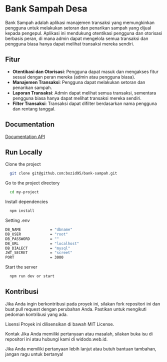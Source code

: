 # Bank Sampah Desa
Bank Sampah adalah aplikasi manajemen transaksi yang memungkinkan pengguna untuk melakukan setoran dan penarikan sampah yang dijual kepada pengepul. Aplikasi ini mendukung otentikasi pengguna dan otorisasi berbasis peran, di mana admin dapat mengelola semua transaksi dan pengguna biasa hanya dapat melihat transaksi mereka sendiri.

## Fitur
- **Otentikasi dan Otorisasi**: Pengguna dapat masuk dan mengakses fitur sesuai dengan peran mereka (admin atau pengguna biasa).
- **Manajemen Transaksi**: Pengguna dapat melakukan setoran dan penarikan sampah.
- **Laporan Transaksi**: Admin dapat melihat semua transaksi, sementara pengguna biasa hanya dapat melihat transaksi mereka sendiri.
- **Filter Transaksi**: Transaksi dapat difilter berdasarkan nama pengguna dan rentang tanggal.

## Documentation

[Documentation API](https://documenter.getpostman.com/view/34321986/2sA3s9CnsS)


## Run Locally

Clone the project

```bash
  git clone git@github.com:bozid95/bank-sampah.git
```

Go to the project directory

```bash
  cd my-project
```

Install dependencies

```bash
  npm install
```

Setting .env
```bash
DB_NAME             = "dbname"
DB_USER             = "root"
DB_PASSWORD         = ""
DB_URL              = "localhost"
DB_DIALECT          = "mysql"
JWT_SECRET          = "screet"
PORT                = 3000
```

Start the server

```bash
  npm run dev or start
```


## Kontribusi

Jika Anda ingin berkontribusi pada proyek ini, silakan fork repositori ini dan buat pull request dengan perubahan Anda. Pastikan untuk mengikuti pedoman kontribusi yang ada.

Lisensi
Proyek ini dilisensikan di bawah MIT License.

Kontak
Jika Anda memiliki pertanyaan atau masalah, silakan buka isu di repositori ini atau hubungi kami di widodo.web.id.

Jika Anda memiliki pertanyaan lebih lanjut atau butuh bantuan tambahan, jangan ragu untuk bertanya!
